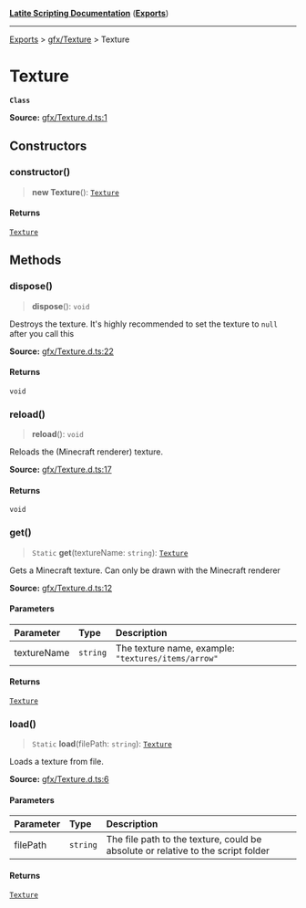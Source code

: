 [**Latite Scripting Documentation**](../../README.md) ([**Exports**](../../exports.md))

---

[Exports](../../exports.md) > [gfx/Texture](../index.md) > Texture

# Texture

**`Class`**

**Source:** [gfx/Texture.d.ts:1](https://github.com/LatiteScripting/latitescripting.github.io/blob/a4de419/definitions/gfx/Texture.d.ts#L1)

## Constructors

### constructor()

> **new Texture**(): [`Texture`](class.Texture.md)

#### Returns

[`Texture`](class.Texture.md)

## Methods

### dispose()

> **dispose**(): `void`

Destroys the texture. It's highly recommended to set the texture to `null` after you call this

**Source:** [gfx/Texture.d.ts:22](https://github.com/LatiteScripting/latitescripting.github.io/blob/a4de419/definitions/gfx/Texture.d.ts#L22)

#### Returns

`void`

### reload()

> **reload**(): `void`

Reloads the (Minecraft renderer) texture.

**Source:** [gfx/Texture.d.ts:17](https://github.com/LatiteScripting/latitescripting.github.io/blob/a4de419/definitions/gfx/Texture.d.ts#L17)

#### Returns

`void`

### get()

> `Static` **get**(textureName: `string`): [`Texture`](class.Texture.md)

Gets a Minecraft texture. Can only be drawn with the Minecraft renderer

**Source:** [gfx/Texture.d.ts:12](https://github.com/LatiteScripting/latitescripting.github.io/blob/a4de419/definitions/gfx/Texture.d.ts#L12)

#### Parameters

| Parameter   | Type     | Description                                         |
| :---------- | :------- | :-------------------------------------------------- |
| textureName | `string` | The texture name, example: `"textures/items/arrow"` |

#### Returns

[`Texture`](class.Texture.md)

### load()

> `Static` **load**(filePath: `string`): [`Texture`](class.Texture.md)

Loads a texture from file.

**Source:** [gfx/Texture.d.ts:6](https://github.com/LatiteScripting/latitescripting.github.io/blob/a4de419/definitions/gfx/Texture.d.ts#L6)

#### Parameters

| Parameter | Type     | Description                                                                      |
| :-------- | :------- | :------------------------------------------------------------------------------- |
| filePath  | `string` | The file path to the texture, could be absolute or relative to the script folder |

#### Returns

[`Texture`](class.Texture.md)
